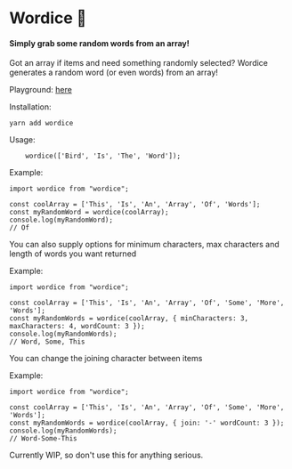 # Wordice 🎲
#### Simply grab some random words from an array!

Got an array if items and need something randomly selected? Wordice generates a random word (or even words) from an array!

Playground: [here](https://codesandbox.io/s/long-snowflake-0py2e?file=/src/App.js)

Installation:

    yarn add wordice

Usage:

        wordice(['Bird', 'Is', 'The', 'Word']);


Example:

    import wordice from "wordice";

    const coolArray = ['This', 'Is', 'An', 'Array', 'Of', 'Words'];
    const myRandomWord = wordice(coolArray);
    console.log(myRandomWord);
    // Of


You can also supply options for minimum characters, max characters and length of words you want returned

Example:

    import wordice from "wordice";

    const coolArray = ['This', 'Is', 'An', 'Array', 'Of', 'Some', 'More', 'Words'];
    const myRandomWords = wordice(coolArray, { minCharacters: 3, maxCharacters: 4, wordCount: 3 });
    console.log(myRandomWords);
    // Word, Some, This


You can change the joining character between items


Example:

    import wordice from "wordice";

    const coolArray = ['This', 'Is', 'An', 'Array', 'Of', 'Some', 'More', 'Words'];
    const myRandomWords = wordice(coolArray, { join: '-' wordCount: 3 });
    console.log(myRandomWords);
    // Word-Some-This

Currently WIP, so don't use this for anything serious.
